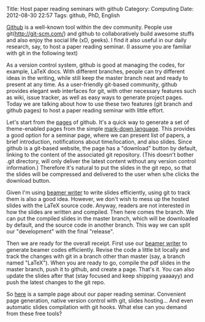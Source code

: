 Title: Host paper reading seminars with github
Category: Computing
Date: 2012-08-30 22:57
Tags: github, PhD, English

[Github](https://github.com/) is a well-known tool within the dev community. People use git(http://git-scm.com/) and github to collaboratively build awesome stuffs and also enjoy the social life (xD, geeks). I find it also useful in our daily research, say, to host a paper reading seminar. (I assume you are familiar with git in the following text)

As a version control system, github is good at managing the codes, for example, LaTeX docs. With different branches, people can try different ideas in the writing, while still keep the master branch neat and ready to present at any time. As a user-friendly git-based community, github provides elegant web interfaces for git, with other necessary features such as wiki, issue tracker, as well as easy ways to generate project pages. Today we are talking about how to use these two features (git branch and github pages) to host a paper reading seminar with little effort.

Let's start from the [pages](http://pages.github.com/) of github. It's a quick way to generate a set of theme-enabled pages from the simple [mark-down language](http://en.wikipedia.org/wiki/Markdown). This provides a good option for a seminar page, where we can present list of papers, a brief introduction, notifications about time/location, and also slides. Since github is a git-based website, the page has a "download" button by default, linking to the content of the associated git repository. (This doesn't bother .git directory, will only deliver the latest content without any version control information.) Therefore it's natural to put the slides in the git repo, so that the slides will be compressed and delivered to the user when s/he clicks the download button.

Given I'm using [beamer writer](https://yage.ai/new-features-of-beamer-writer.html) to write slides efficiently, using git to track them is also a good idea. However, we don't wish to mess up the hosted slides with the LaTeX source code. Anyway, readers are not interested in how the slides are written and compiled. Then here comes the branch. We can put the compiled slides in the master branch, which will be downloaded by default, and the source code in another branch. This way we can split our "development" with the final "release".

Then we are ready for the overall receipt. First use our [beamer writer](http://lab.grapeot.me/beamer/) to generate beamer codes efficiently. Revise the code a little bit locally and track the changes with git in a branch other than master (say, a branch named "LaTeX"). When you are ready to go, compile the pdf slides in the master branch, push it to github, and create a page. That's it. You can also update the slides after that (stay focused and keep shipping yaaaayy) and push the latest changes to the git repo.

So [here](http://grapeot.github.io/prs120828/) is a sample page about our paper reading seminar. Convenient page generation, native version control with git, slides hosting... And even automatic slides compilation with git hooks. What else can you demand from these free tools?